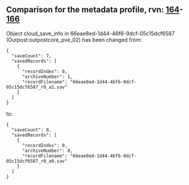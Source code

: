 ## Comparison for the metadata profile, rvn: [164](https://github.com/PRO100KatYT/FortniteProfileRevisions/tree/main/profiles/metadata/164%20metadata.json)-[166](https://github.com/PRO100KatYT/FortniteProfileRevisions/tree/main/profiles/metadata/166%20metadata.json)

Object cloud_save_info in 66eae8ed-1d44-46f6-9dcf-05c15dcf6587 (Outpost:outpostcore_pve_02) has been changed from:

```
{
  "saveCount": 7,
  "savedRecords": [
    {
      "recordIndex": 0,
      "archiveNumber": 1,
      "recordFilename": "66eae8ed-1d44-46f6-9dcf-05c15dcf6587_r0_a1.sav"
    }
  ]
}
```

to:

```
{
  "saveCount": 8,
  "savedRecords": [
    {
      "recordIndex": 0,
      "archiveNumber": 0,
      "recordFilename": "66eae8ed-1d44-46f6-9dcf-05c15dcf6587_r0_a0.sav"
    }
  ]
}
```

<br><br>
